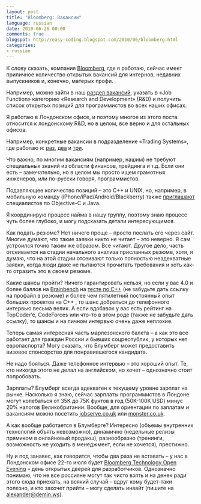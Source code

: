 ```yaml
---
layout: post
title: "Bloomberg: Вакансии"
language: russian
date: 2010-06-26 00:00
comments: true
blogspot: http://easy-coding.blogspot.com/2010/06/bloomberg.html
categories:
- russian
---
```

К слову сказать, компания [Bloomberg][], где я работаю, сейчас имеет приличное количество открытых вакансий для интернов, недавних выпускников и, конечно, матерых профи.

[Bloomberg]: http://www.bloomberg.com/

Например, можно зайти в наш [раздел вакансий][], указать в «Job Function» категорию «Research and Development» (R&D) и получить список открытых позиций для программистов во всех наших офисах.

[раздел вакансий]: http://careers.bloomberg.com/hire/experiencesearch.html

Я работаю в Лондонском офисе, и поэтому многое из этого поста относится к лондонскому R&D, но в целом, все верно и для остальных офисов.

Например, конкретные вакансии в подразделение «Trading Systems», где работаю я: [раз][], [два][] и [три][]. 

[раз]: http://careers.bloomberg.com/hire/jobs/job24951.html
[два]: http://careers.bloomberg.com/hire/jobs/job17778.html
[три]: http://careers.bloomberg.com/hire/jobs/job25252.html

Что важно, по многим вакансиям (например, нашим) не требуют специальных знаний из области финансов, трейдинга и т.д. Если они есть – замечательно, но в целом мы просто ищем грамотных инженеров, или по-русски говоря, программистов. 

Подавляющее количество позиций – это С++ и UNIX, но, например, в мобильную команду (iPhone/iPad/Android/Blackberry) также [приглашают][Mobile team] специалистов по Objective-C и Java.

[Mobile team]: http://careers.bloomberg.com/hire/jobs/job24167.html

Я координирую процесс найма в нашу группу, поэтому знаю процесс чуть более глубоко, и могу подсказать детали интересующимся.

Как подать резюме? Нет ничего проще – просто послать его через сайт. Многие думают, что такие заявки никто не читает – это неверно. Я сам устроился точно таким же образом. Все читают. Другое дело, часть отсеивается на стадии начального анализа присланных резюме, хотя, я думаю, что на этой стадии отсеивают только полностью неадекватные заявки, когда люди даже не пытаются прочитать требования и хоть как-то отразить это в своем резюме.

Какие шансы пройти? Ничего гарантировать нельзя, но если у вас 4.0 и более баллов на [Brainbench][] на [тесте по С++][C++ test] (не забудьте дать ссылку на профайл в резюме) и более чем пятилетний постоянный опыт больших проектов на С++ , то шанс добраться до телефонного интервью весьма велик. А если вдобавок у вас есть рейтинг на TopCoder’e, CodeForces или что-то в этом роде (также не забудьте дать ссылку), то шансы и на личном интервью очень даже неплохие.

[Brainbench]: http://www.brainbench.com/
[C++ test]: http://www.brainbench.com/xml/bb/common/testcenter/taketest.xml?testId=54

Теперь самая интересная часть марлезонского балета – а как это все работает для граждан России и бывших соцреспублик, у которых нет европаспорта? Могу сказать, что Блумберг может предоставить визовое спонсорство для понравившегося кандидата.

Не надо бояться. Даже телефонное интервью – это хороший опыт. Те, кто никогда этого не делал на английском, но хочет – однозначно стоит попробовать.

Зарплаты? Блумберг всегда адекватен к текущему уровне зарплат на рынке. Насколько я знаю, сейчас зарплаты программистов в Лондоне могут колебаться от 35K до 75K фунтов в год (50K-100K USD) минус 20% налогов Великобритании. Вообще, для ориентации по заплатам и вакансиям можно посетить [jobserve.co.uk][] или [monster.co.uk][].

[jobserve.co.uk]: http://www.jobserve.co.uk/
[monster.co.uk]: http://monster.co.uk

А как вообще работается в Блумберге? Интересно (объемы внутренних технологий объять невозможно), динамично (недельные релизы прямиком в онлайновый продакш), разнообразно (тренинги, возможность не уходить в менеджмент, если не хочется), престижно.

Ну и под занавес, как говорится, чтобы два раза не вставать – у нас в Лондонском офисе 22-го июля будет [Bloomberg Technology Open Evening][] – день открытых дверей для разработчиков. Однозначно понимаю, что не все россияне могут так чисто взять и на денек ради этого сюда приехать, на всякий случай – вдруг кому будет-таки полезно, и кто захочет прийти – могу сделать инвайт (пишите на alexander@demin.ws).

[Bloomberg Technology Open Evening]: http://www.bloomberg.com/promo/Jul/39176079/agenda.pdf
